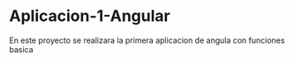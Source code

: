 # Aplicacion-1-Angular
 En este proyecto se realizara la primera aplicacion de angula con funciones basica
